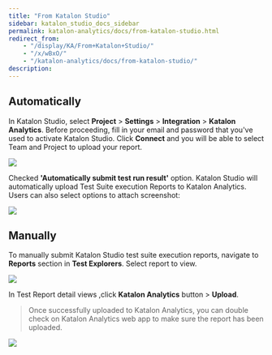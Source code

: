 ```yaml
---
title: "From Katalon Studio" 
sidebar: katalon_studio_docs_sidebar
permalink: katalon-analytics/docs/from-katalon-studio.html 
redirect_from:
    - "/display/KA/From+Katalon+Studio/"
    - "/x/wBxO/"
    - "/katalon-analytics/docs/from-katalon-studio/"
description: 
---
```

Automatically
-------------

In Katalon Studio, select **Project** \> **Settings** \> **Integration** \> **Katalon Analytics**. Before proceeding, fill in your email and password that you've used to activate Katalon Studio. Click **Connect** and you will be able to select Team and Project to upload your report.

![](../../images/katalon-analytics/docs/from-katalon-studio/image2017-10-20-153A403A40.png)  
  
Checked **'Automatically submit test run result'** option. Katalon Studio will automatically upload Test Suite execution Reports to Katalon Analytics. Users can also select options to attach screenshot:

![](../../images/katalon-analytics/docs/from-katalon-studio/image2018-7-31-113A103A16.png)

Manually
--------

To manually submit Katalon Studio test suite execution reports, navigate to **Reports** section in **Test Explorers**. Select report to view.

![](../../images/katalon-analytics/docs/from-katalon-studio/image2017-10-9-183A03A42.png)

In Test Report detail views ,click **Katalon Analytics** button > **Upload**.

> Once successfully uploaded to Katalon Analytics, you can double check on Katalon Analytics web app to make sure the report has been uploaded.

![](../../images/katalon-analytics/docs/from-katalon-studio/image2018-7-31-143A573A2.png)